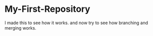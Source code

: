 # My-First-Repository
I made this to see how it works. and now try to see how branching and merging works.
